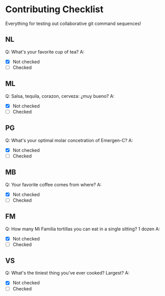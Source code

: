 # Contributing Checklist
Everything for testing out collaborative git command sequences!

## NL
Q: What's your favorite cup of tea?
A:
- [x] Not checked
- [ ] Checked

## ML
Q: Salsa, tequila, corazon, cerveza: ¿muy bueno?
A:
- [x] Not checked
- [ ] Checked

## PG
Q: What's your optimal molar concetration of Emergen-C?
A:
- [x] Not checked
- [ ] Checked

## MB
Q: Your favorite coffee comes from where?
A:
- [x] Not checked
- [ ] Checked

## FM
Q: How many Mi Familia tortillas you can eat in a single sitting? 1 dozen
A:
- [x] Not checked
- [ ] Checked

## VS
Q: What's the tiniest thing you've ever cooked? Largest?
A:
- [x] Not checked
- [ ] Checked
